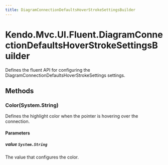 ```yaml
---
title: DiagramConnectionDefaultsHoverStrokeSettingsBuilder
---
```


# Kendo.Mvc.UI.Fluent.DiagramConnectionDefaultsHoverStrokeSettingsBuilder
Defines the fluent API for configuring the DiagramConnectionDefaultsHoverStrokeSettings settings.




## Methods


### Color(System.String)
Defines the highlight color when the pointer is hovering over the connection.


#### Parameters

##### value `System.String`
The value that configures the color.






